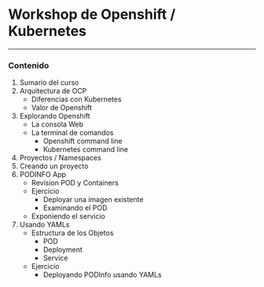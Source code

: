 # Workshop de Openshift / Kubernetes
----

### Contenido

1. Sumario del curso
2. Arquitectura de OCP
     * Diferencias con Kubernetes
     * Valor de Openshift
3. Explorando Openshift
	 * La consola Web
	 * La terminal de comandos
		 * Openshift command line
		 * Kubernetes command line
4. Proyectos / Namespaces
5. Creando un proyecto
6. PODINFO App
	* Revision POD y Containers
	* Ejercicio
		* Deployar una imagen existente
		* Examinando el POD
	* Exponiendo el servicio
7. Usando YAMLs
    * Estructura de los Objetos
        * POD
        * Deployment
        * Service
    * Ejercicio
        * Deployando PODInfo usando YAMLs
